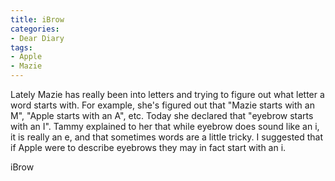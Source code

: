 ```yaml
---
title: iBrow
categories:
- Dear Diary
tags:
- Apple
- Mazie
---
```


Lately Mazie has really been into letters and trying to figure out what letter a word starts with. For example, she's figured out that "Mazie starts with an M", "Apple starts with an A", etc.
Today she declared that "eyebrow starts with an I". Tammy explained to her that while eyebrow does sound like an i, it is really an e, and that sometimes words are a little tricky. I suggested that if Apple were to describe eyebrows they may in fact start with an i.

iBrow
